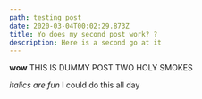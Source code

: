 ```yaml
---
path: testing post
date: 2020-03-04T00:02:29.873Z
title: Yo does my second post work? ?
description: Here is a second go at it
---
```

**wow** THIS IS DUMMY POST TWO HOLY SMOKES 

_italics are fun_ 
I could do this all day